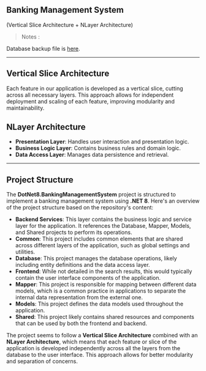 ## Banking Management System(Vertical Slice Architecture + NLayer Architecture)

> Notes :

Database backup file is [here](BankingManagementSystem.sql).

-------

## Vertical Slice Architecture

Each feature in our application is developed as a vertical slice, cutting across all necessary layers. This approach allows for independent deployment and scaling of each feature, improving modularity and maintainability.

## NLayer Architecture

- **Presentation Layer**: Handles user interaction and presentation logic.
- **Business Logic Layer**: Contains business rules and domain logic.
- **Data Access Layer**: Manages data persistence and retrieval.


-------

## Project Structure 

The **DotNet8.BankingManagementSystem** project is structured to implement a banking management system using **.NET 8**. Here's an overview of the project structure based on the repository's content:

- **Backend Services**: This layer contains the business logic and service layer for the application. It references the Database, Mapper, Models, and Shared projects to perform its operations.
- **Common**: This project includes common elements that are shared across different layers of the application, such as global settings and utilities.
- **Database**: This project manages the database operations, likely including entity definitions and the data access layer.
- **Frontend**: While not detailed in the search results, this would typically contain the user interface components of the application.
- **Mapper**: This project is responsible for mapping between different data models, which is a common practice in applications to separate the internal data representation from the external one.
- **Models**: This project defines the data models used throughout the application.
- **Shared**: This project likely contains shared resources and components that can be used by both the frontend and backend.

The project seems to follow a **Vertical Slice Architecture** combined with an **NLayer Architecture**, which means that each feature or slice of the application is developed independently across all the layers from the database to the user interface. This approach allows for better modularity and separation of concerns.
